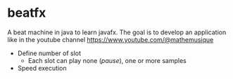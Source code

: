 # beatfx
A beat machine in java to learn javafx.
The goal is to develop an application like in the youtube channel https://www.youtube.com/@mathemusique

- Define number of slot
  - Each slot can play none (_pause_), one or more samples
- Speed execution
